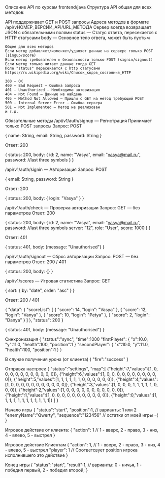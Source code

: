 Описание API по курсам frontend/java
Структура API общая для всех методов:

API поддерживает GET и POST запросы
Адреса методов в формате /api/vНОМЕР_ВЕРСИИ_API/URL_МЕТОДА
Сервер всегда возвращает JSON с обязательными полями
status — Статус ответа, пересекается с HTTP статусами
body — Основное тело ответа, может быть пустым

    Общее для всех методов
    Если метод добавляет/изменяет/удаляет данные на сервере только POST (singup/score)
    Если метод требователен к безопасности только POST (signin/signout)
    Если метод только читает данные тогда GET
    Поле "status" пересекается с http статусами https://ru.wikipedia.org/wiki/Список_кодов_состояния_HTTP

    200 — OK
    400 — Bad Request — Ошибка запроса
    401 — Unauthorized — Необходима авторизация
    404 — Not Found — Данные не найдены
    405 — Method Not Allowed — Пришли с GET на метод требующий POST
    500 — Internal Server Error — Ошибка сервера
    501 — Not Implemented — Метод не реализован
    и т.д.

Обязательные методы
/api/v1/auth/signup — Регистрация
Принимает только POST запросы
Запрос: POST

{
name: String,
email: String,
password: String
}

Ответ: 200

{ 
status: 200, 
body: { 
    id: 2, 
    name: "Vasya", 
    email: "vasya@mail.ru", 
    password: //last three symbols
    } 
}

/api/v1/auth/signin — Авторизация
Запрос: POST

{
email: String,
password: String
}

Ответ: 200

{
status: 200, 
body: { 
    login: "Vasya" 
    } 
}

/api/v1/auth/check — Проверка авторизации
Запрос: GET — без параметров
Ответ: 200

{ 
status: 200, 
body: { 
    id: 2, 
    name: "Vasya", 
    email: "vasya@mail.ru", 
    password: //last three symbols
    server: "12",
    role: "User",
    score: 1000
    } 
}

Ответ: 401

{ 
status: 401, 
body: {message: "Unauthorised"} 
}


/api/v1/auth/signout — Сброс авторизации
Запрос: POST — без параметров
Ответ: 200 / 401

{ 
status: 200, 
body: {} 
}

/api/v1/scores — Игровая статистика
Запрос: GET

{
sort: {
    by: "date",
    order: "asc"
    }
}

Ответ: 200 / 401

{
    "data": 
    {
        "scoreList": 
            [
            {
                "score": 14,
                    "login": "Vasya"
            },
            {
                "score": 12,
                "login": "Vanya"
            },
            {
                "score": 10,
                "login": "Petya"
            },
            {
                "score": 2,
                "login": "Danya"
            }
        ]
    },
    "status": 200
}

{ 
status: 401, 
body: {message: "Unauthorised"} 
}

Синхронизация
{
    "status":"sync",
    "time":1000
    "firstPlayer":
        {
            "x":10.0,
            "y":11.0,
            "health":100,
            "position":1
        }
    "secondPlayer":
        {
            "x":10.0,
            "y":11.0,
            "health":100,
            "position":1
        }
}

В случае получения урона (от клиента)
{
    "fire":"success"
}

Отправка настроек
{
    "status":"settings",
    "map":[
            {"height":7,"values":[1, 0, 0, 0, 0, 0, 0, 0, 0, 0, 0, 0]},
            {"height":6,"values":[1, 0, 0, 0, 0, 0, 0, 0, 0, 0, 0, 0]},
            {"height":5,"values":[1, 1, 1, 1, 1, 1, 0, 0, 0, 0, 0, 0]},
            {"height":4,"values":[1, 0, 0, 0, 0, 0, 0, 0, 0, 0, 0, 0]},
            {"height":3,"values":[1, 0, 0, 0, 1, 1, 1, 1, 1, 0, 0, 0]},
            {"height":2,"values":[1, 0, 0, 0, 0, 0, 0, 0, 0, 0, 0, 0]},
            {"height":1,"values":[1, 0, 0, 0, 0, 0, 0, 0, 0, 0, 0, 0]},
            {"height":0,"values":[1, 1, 1, 1, 1, 1, 1, 1, 1, 1, 1, 1]}
        ]
}


Начало игры
{
    "status":"start",
    "position":1,       // варианты: 1 или 2
    "enemyName":"Qwerty",
    "sequence":"123456" // остатки от моей игры =)
}

Игровое действие от клиента:
{
    "action": 1         // 1 - вверх, 2 - право, 3 - низ, 4 - влево, 5 - выстрел
}

Игровое действие Клиентам
{
    "action": 1,        // 1 - вверх, 2 - право, 3 - низ, 4 - влево, 5 - выстрел
    "player": 1         // Соответсвует position игрока исполнившего это действие
}

Конец игры
{
    "status":"start",
    "result":1,         // варианты: 0 - ничья, 1 - победил первый, 2 - победил второй;
}